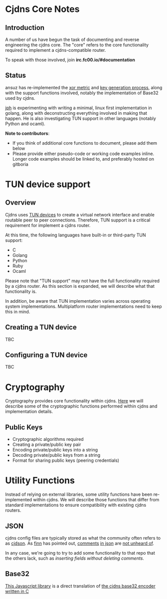 # Cjdns Core Notes

## Introduction

A number of us have begun the task of documenting and reverse engineering the cjdns core. The "core" refers to the core functionality required to implement a cjdns-compatible router.

To speak with those involved, join **irc.fc00.io/#documentation**

## Status

ansuz has re-implemented the [xor metric](https://github.com/ansuz/cjdnsjs/tree/master/scripts/xor) and [key generation process](https://github.com/ansuz/cjdnsjs/tree/master/scripts/keys), along with the support functions involved, notably the implementation of Base32 used by cjdns.

[jph](https://hackworth.be/) is experimenting with writing a minimal, linux first implementation in golang, along with deconstructing everything involved in making that happen. He is also investigating TUN support in other languages (notably Python and ocaml).

**Note to contributors**: 

* If you think of additional core functions to document, please add them below  
* Please provide either pseudo-code or working code examples inline. Longer code examples should be linked to, and preferably hosted on gitboria

# TUN device support

## Overview

Cjdns uses [TUN devices](https://www.kernel.org/doc/Documentation/networking/tuntap.txt) to create a virtual network interface and enable routable peer to peer connections. Therefore, TUN support is a critical requirement for implement a cjdns router. 

At this time, the following languages have built-in or third-party TUN support:

* C
* Golang
* Python
* Ruby
* Ocaml

Please note that "TUN support" may not have the full functionality required by a cjdns router. As this section is expanded, we will describe what that functionality is.

In addition, be aware that TUN implementation varies across operating system implementations. Multiplatform router implementations need to keep this in mind.

## Creating a TUN device

TBC

## Configuring a TUN device

TBC

# Cryptography

Cryptography provides core functionality within cjdns. [Here](cryptography.md) we will describe some of the cryptographic functions performed within cjdns and implementation details.

## Public Keys

* Cryptographic algorithms required
* Creating a private/public key pair
* Encoding private/public keys into a string
* Decoding private/public keys from a string
* Format for sharing public keys (peering credentials)

# Utility Functions

Instead of relying on external libraries, some utility functions have been re-implemented within cjdns. We will describe those functions that differ from standard implementations to ensure compatibility with existing cjdns routers.

## JSON

cjdns config files are typically stored as what the community often refers to as [cjdson](https://github.com/cjdson). As [finn](https://github.com/thefinn93) has pointed out, [comments](https://commentjson.readthedocs.org/en/latest/) [in json](https://www.npmjs.com/package/strip-json-comments) are [not unheard of](https://www.npmjs.com/package/json-comments).

In any case, we're going to try to add some functionality to that repo that the others lack, such as _inserting fields without deleting comments_.

## Base32

[This Javascript library](https://github.com/ansuz/cjdnsjs/blob/master/scripts/keys/cjdb32.js) is a direct translation of [the cjdns base32 encoder written in C](https://github.com/cjdelisle/cjdns/blob/master/util/Base32.h#L109)
